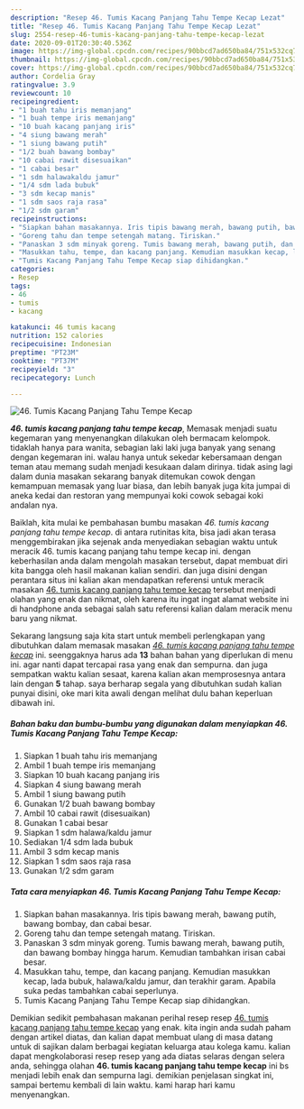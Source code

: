 ```yaml
---
description: "Resep 46. Tumis Kacang Panjang Tahu Tempe Kecap Lezat"
title: "Resep 46. Tumis Kacang Panjang Tahu Tempe Kecap Lezat"
slug: 2554-resep-46-tumis-kacang-panjang-tahu-tempe-kecap-lezat
date: 2020-09-01T20:30:40.536Z
image: https://img-global.cpcdn.com/recipes/90bbcd7ad650ba84/751x532cq70/46-tumis-kacang-panjang-tahu-tempe-kecap-foto-resep-utama.jpg
thumbnail: https://img-global.cpcdn.com/recipes/90bbcd7ad650ba84/751x532cq70/46-tumis-kacang-panjang-tahu-tempe-kecap-foto-resep-utama.jpg
cover: https://img-global.cpcdn.com/recipes/90bbcd7ad650ba84/751x532cq70/46-tumis-kacang-panjang-tahu-tempe-kecap-foto-resep-utama.jpg
author: Cordelia Gray
ratingvalue: 3.9
reviewcount: 10
recipeingredient:
- "1 buah tahu iris memanjang"
- "1 buah tempe iris memanjang"
- "10 buah kacang panjang iris"
- "4 siung bawang merah"
- "1 siung bawang putih"
- "1/2 buah bawang bombay"
- "10 cabai rawit disesuaikan"
- "1 cabai besar"
- "1 sdm halawakaldu jamur"
- "1/4 sdm lada bubuk"
- "3 sdm kecap manis"
- "1 sdm saos raja rasa"
- "1/2 sdm garam"
recipeinstructions:
- "Siapkan bahan masakannya. Iris tipis bawang merah, bawang putih, bawang bombay, dan cabai besar."
- "Goreng tahu dan tempe setengah matang. Tiriskan."
- "Panaskan 3 sdm minyak goreng. Tumis bawang merah, bawang putih, dan bawang bombay hingga harum. Kemudian tambahkan irisan cabai besar."
- "Masukkan tahu, tempe, dan kacang panjang. Kemudian masukkan kecap, lada bubuk, halawa/kaldu jamur, dan terakhir garam. Apabila suka pedas tambahkan cabai seperlunya."
- "Tumis Kacang Panjang Tahu Tempe Kecap siap dihidangkan."
categories:
- Resep
tags:
- 46
- tumis
- kacang

katakunci: 46 tumis kacang 
nutrition: 152 calories
recipecuisine: Indonesian
preptime: "PT23M"
cooktime: "PT37M"
recipeyield: "3"
recipecategory: Lunch

---
```



![46. Tumis Kacang Panjang Tahu Tempe Kecap](https://img-global.cpcdn.com/recipes/90bbcd7ad650ba84/751x532cq70/46-tumis-kacang-panjang-tahu-tempe-kecap-foto-resep-utama.jpg)

<b><i>46. tumis kacang panjang tahu tempe kecap</i></b>, Memasak menjadi suatu kegemaran yang menyenangkan dilakukan oleh bermacam kelompok. tidaklah hanya para wanita, sebagian laki laki juga banyak yang senang dengan kegemaran ini. walau hanya untuk sekedar kebersamaan dengan teman atau memang sudah menjadi kesukaan dalam dirinya. tidak asing lagi dalam dunia masakan sekarang banyak ditemukan cowok dengan kemampuan memasak yang luar biasa, dan lebih banyak juga kita jumpai di aneka kedai dan restoran yang mempunyai koki cowok sebagai koki andalan nya.



Baiklah, kita mulai ke pembahasan bumbu masakan <i>46. tumis kacang panjang tahu tempe kecap</i>. di antara rutinitas kita, bisa jadi akan terasa menggembirakan jika sejenak anda menyediakan sebagian waktu untuk meracik 46. tumis kacang panjang tahu tempe kecap ini. dengan keberhasilan anda dalam mengolah masakan tersebut, dapat membuat diri kita bangga oleh hasil makanan kalian sendiri. dan juga disini dengan perantara situs ini kalian akan mendapatkan referensi untuk meracik masakan <u>46. tumis kacang panjang tahu tempe kecap</u> tersebut menjadi olahan yang enak dan nikmat, oleh karena itu ingat ingat alamat website ini di handphone anda sebagai salah satu referensi kalian dalam meracik menu baru yang nikmat.


Sekarang langsung saja kita start untuk membeli perlengkapan yang dibutuhkan dalam memasak masakan <u><i>46. tumis kacang panjang tahu tempe kecap</i></u> ini. seenggaknya harus ada <b>13</b> bahan bahan yang diperlukan di menu ini. agar nanti dapat tercapai rasa yang enak dan sempurna. dan juga sempatkan waktu kalian sesaat, karena kalian akan memprosesnya antara lain dengan <b>5</b> tahap. saya berharap segala yang dibutuhkan sudah kalian punyai disini, oke mari kita awali dengan melihat dulu bahan keperluan dibawah ini.

<!--inarticleads1-->

##### Bahan baku dan bumbu-bumbu yang digunakan dalam menyiapkan 46. Tumis Kacang Panjang Tahu Tempe Kecap:

1. Siapkan 1 buah tahu iris memanjang
1. Ambil 1 buah tempe iris memanjang
1. Siapkan 10 buah kacang panjang iris
1. Siapkan 4 siung bawang merah
1. Ambil 1 siung bawang putih
1. Gunakan 1/2 buah bawang bombay
1. Ambil 10 cabai rawit (disesuaikan)
1. Gunakan 1 cabai besar
1. Siapkan 1 sdm halawa/kaldu jamur
1. Sediakan 1/4 sdm lada bubuk
1. Ambil 3 sdm kecap manis
1. Siapkan 1 sdm saos raja rasa
1. Gunakan 1/2 sdm garam




<!--inarticleads2-->

##### Tata cara menyiapkan 46. Tumis Kacang Panjang Tahu Tempe Kecap:

1. Siapkan bahan masakannya. Iris tipis bawang merah, bawang putih, bawang bombay, dan cabai besar.
1. Goreng tahu dan tempe setengah matang. Tiriskan.
1. Panaskan 3 sdm minyak goreng. Tumis bawang merah, bawang putih, dan bawang bombay hingga harum. Kemudian tambahkan irisan cabai besar.
1. Masukkan tahu, tempe, dan kacang panjang. Kemudian masukkan kecap, lada bubuk, halawa/kaldu jamur, dan terakhir garam. Apabila suka pedas tambahkan cabai seperlunya.
1. Tumis Kacang Panjang Tahu Tempe Kecap siap dihidangkan.




Demikian sedikit pembahasan makanan perihal resep resep <u>46. tumis kacang panjang tahu tempe kecap</u> yang enak. kita ingin anda sudah paham dengan artikel diatas, dan kalian dapat membuat ulang di masa datang untuk di sajikan dalam berbagai kegiatan keluarga atau kolega kamu. kalian dapat mengkolaborasi resep resep yang ada diatas selaras dengan selera anda, sehingga olahan <b>46. tumis kacang panjang tahu tempe kecap</b> ini bs menjadi lebih enak dan sempurna lagi. demikian penjelasan singkat ini, sampai bertemu kembali di lain waktu. kami harap hari kamu menyenangkan.
